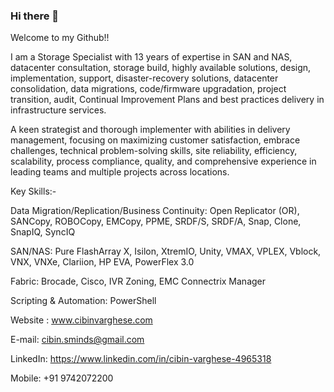 ### Hi there 👋

Welcome to my Github!!

I am a Storage Specialist with 13 years of expertise in SAN and NAS, datacenter consultation, storage build, highly available solutions, design, implementation, support, disaster-recovery solutions, datacenter consolidation, data migrations, code/firmware upgradation, project transition, audit, Continual Improvement Plans and best practices delivery in infrastructure services.

A keen strategist and thorough implementer with abilities in delivery management, focusing on maximizing customer satisfaction, embrace challenges, technical problem-solving skills, site reliability, efficiency, scalability, process compliance, quality, and comprehensive experience in leading teams and multiple projects across locations.

Key Skills:-

Data Migration/Replication/Business Continuity: Open Replicator (OR), SANCopy, ROBOCopy, EMCopy, PPME, SRDF/S, SRDF/A, Snap, Clone, SnapIQ, SyncIQ

SAN/NAS: Pure FlashArray X, Isilon, XtremIO, Unity, VMAX, VPLEX, Vblock, VNX, VNXe, Clariion, HP EVA, PowerFlex 3.0

Fabric: Brocade, Cisco, IVR Zoning, EMC Connectrix Manager

Scripting & Automation: PowerShell

Website : www.cibinvarghese.com

E-mail: cibin.sminds@gmail.com

LinkedIn: https://www.linkedin.com/in/cibin-varghese-4965318

Mobile: +91 9742072200


<!--
**CibinVarghese/CibinVarghese** is a ✨ _special_ ✨ repository because its `README.md` (this file) appears on your GitHub profile.

Here are some ideas to get you started:

- 🔭 I’m currently working on ...
- 🌱 I’m currently learning ...
- 👯 I’m looking to collaborate on ...
- 🤔 I’m looking for help with ...
- 💬 Ask me about ...
- 📫 How to reach me: ...
- 😄 Pronouns: ...
- ⚡ Fun fact: ...
-->

